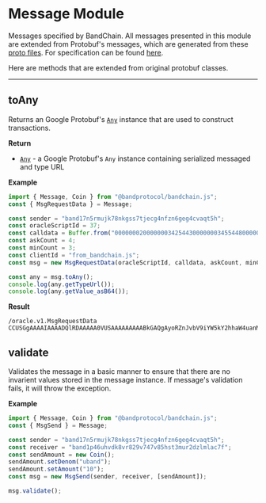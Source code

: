 <!--
order: 4
-->

# Message Module

Messages specified by BandChain. All messages presented in this module are extended from Protobuf's messages, which are generated from these [proto files](https://github.com/bandprotocol/chain/tree/v2.0.3/proto/oracle/v1). For specification can be found [here](https://docs.cosmos.network/v0.44/core/proto-docs.html).

Here are methods that are extended from original protobuf classes.

---

## toAny

Returns an Google Protobuf's [`Any`] instance that are used to construct transactions.

**Return**

- [`Any`] - a Google Protobuf's `Any` instance containing serialized messaged and type URL

**Example**

```js
import { Message, Coin } from "@bandprotocol/bandchain.js";
const { MsgRequestData } = Message;

const sender = "band17n5rmujk78nkgss7tjecg4nfzn6geg4cvaqt5h";
const oracleScriptId = 37;
const calldata = Buffer.from("0000000200000003425443000000034554480000000000000064", "hex");
const askCount = 4;
const minCount = 3;
const clientId = "from_bandchain.js";
const msg = new MsgRequestData(oracleScriptId, calldata, askCount, minCount, clientId, sender);

const any = msg.toAny();
console.log(any.getTypeUrl());
console.log(any.getValue_asB64());
```

**Result**

```
/oracle.v1.MsgRequestData
CCUSGgAAAAIAAAADQlRDAAAAA0VUSAAAAAAAAABkGAQgAyoRZnJvbV9iYW5kY2hhaW4uanM40IYDQOCnEkorYmFuZDE3bjVybXVqazc4bmtnc3M3dGplY2c0bmZ6bjZnZWc0Y3ZhcXQ1aA==

```

## validate

Validates the message in a basic manner to ensure that there are no invarient values stored in the message instance. If message's validation fails, it will throw the exception.

**Example**

```js
import { Message, Coin } from "@bandprotocol/bandchain.js";
const { MsgSend } = Message;

const sender = "band17n5rmujk78nkgss7tjecg4nfzn6geg4cvaqt5h";
const receiver = "band1p46uhvdk8vr829v747v85hst3mur2dzlmlac7f";
const sendAmount = new Coin();
sendAmount.setDenom("uband");
sendAmount.setAmount("10");
const msg = new MsgSend(sender, receiver, [sendAmount]);

msg.validate();
```

[`any`]: /client-library/protocol-buffers/any.html
